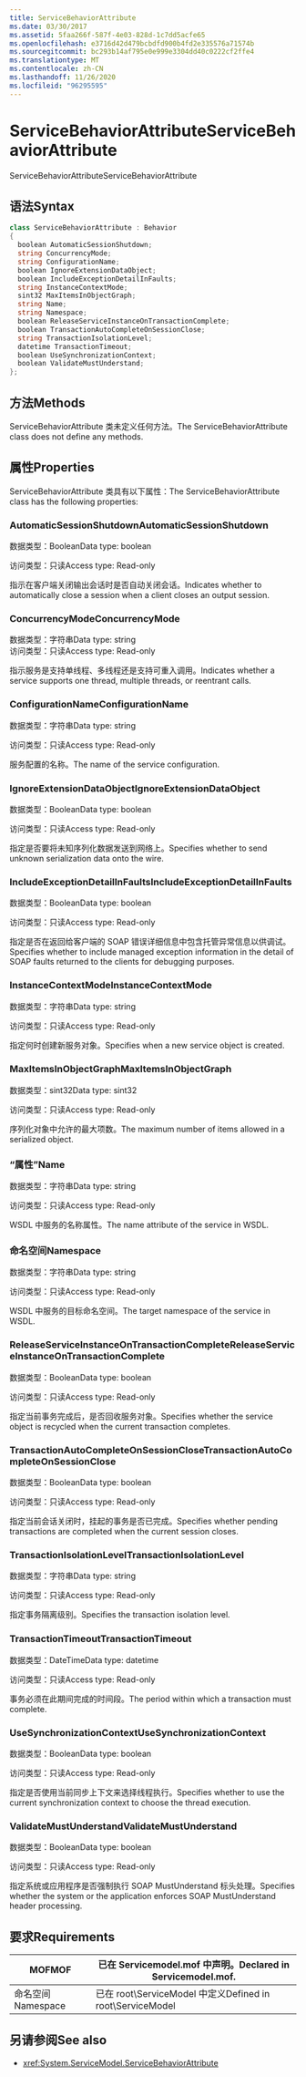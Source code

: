 ```yaml
---
title: ServiceBehaviorAttribute
ms.date: 03/30/2017
ms.assetid: 5faa266f-587f-4e03-828d-1c7dd5acfe65
ms.openlocfilehash: e3716d42d479bcbdfd900b4fd2e335576a71574b
ms.sourcegitcommit: bc293b14af795e0e999e3304dd40c0222cf2ffe4
ms.translationtype: MT
ms.contentlocale: zh-CN
ms.lasthandoff: 11/26/2020
ms.locfileid: "96295595"
---
```

# <a name="servicebehaviorattribute"></a><span data-ttu-id="ee4df-102">ServiceBehaviorAttribute</span><span class="sxs-lookup"><span data-stu-id="ee4df-102">ServiceBehaviorAttribute</span></span>

<span data-ttu-id="ee4df-103">ServiceBehaviorAttribute</span><span class="sxs-lookup"><span data-stu-id="ee4df-103">ServiceBehaviorAttribute</span></span>  
  
## <a name="syntax"></a><span data-ttu-id="ee4df-104">语法</span><span class="sxs-lookup"><span data-stu-id="ee4df-104">Syntax</span></span>  
  
```csharp
class ServiceBehaviorAttribute : Behavior  
{  
  boolean AutomaticSessionShutdown;  
  string ConcurrencyMode;  
  string ConfigurationName;  
  boolean IgnoreExtensionDataObject;  
  boolean IncludeExceptionDetailInFaults;  
  string InstanceContextMode;  
  sint32 MaxItemsInObjectGraph;  
  string Name;  
  string Namespace;  
  boolean ReleaseServiceInstanceOnTransactionComplete;  
  boolean TransactionAutoCompleteOnSessionClose;  
  string TransactionIsolationLevel;  
  datetime TransactionTimeout;  
  boolean UseSynchronizationContext;  
  boolean ValidateMustUnderstand;  
};  
```  
  
## <a name="methods"></a><span data-ttu-id="ee4df-105">方法</span><span class="sxs-lookup"><span data-stu-id="ee4df-105">Methods</span></span>  

 <span data-ttu-id="ee4df-106">ServiceBehaviorAttribute 类未定义任何方法。</span><span class="sxs-lookup"><span data-stu-id="ee4df-106">The ServiceBehaviorAttribute class does not define any methods.</span></span>  
  
## <a name="properties"></a><span data-ttu-id="ee4df-107">属性</span><span class="sxs-lookup"><span data-stu-id="ee4df-107">Properties</span></span>  

 <span data-ttu-id="ee4df-108">ServiceBehaviorAttribute 类具有以下属性：</span><span class="sxs-lookup"><span data-stu-id="ee4df-108">The ServiceBehaviorAttribute class has the following properties:</span></span>  
  
### <a name="automaticsessionshutdown"></a><span data-ttu-id="ee4df-109">AutomaticSessionShutdown</span><span class="sxs-lookup"><span data-stu-id="ee4df-109">AutomaticSessionShutdown</span></span>  

 <span data-ttu-id="ee4df-110">数据类型：Boolean</span><span class="sxs-lookup"><span data-stu-id="ee4df-110">Data type: boolean</span></span>  
  
 <span data-ttu-id="ee4df-111">访问类型：只读</span><span class="sxs-lookup"><span data-stu-id="ee4df-111">Access type: Read-only</span></span>  
  
 <span data-ttu-id="ee4df-112">指示在客户端关闭输出会话时是否自动关闭会话。</span><span class="sxs-lookup"><span data-stu-id="ee4df-112">Indicates whether to automatically close a session when a client closes an output session.</span></span>  
  
### <a name="concurrencymode"></a><span data-ttu-id="ee4df-113">ConcurrencyMode</span><span class="sxs-lookup"><span data-stu-id="ee4df-113">ConcurrencyMode</span></span>  

 <span data-ttu-id="ee4df-114">数据类型：字符串</span><span class="sxs-lookup"><span data-stu-id="ee4df-114">Data type: string</span></span>  
<span data-ttu-id="ee4df-115">访问类型：只读</span><span class="sxs-lookup"><span data-stu-id="ee4df-115">Access type: Read-only</span></span>  
  
 <span data-ttu-id="ee4df-116">指示服务是支持单线程、多线程还是支持可重入调用。</span><span class="sxs-lookup"><span data-stu-id="ee4df-116">Indicates whether a service supports one thread, multiple threads, or reentrant calls.</span></span>  
  
### <a name="configurationname"></a><span data-ttu-id="ee4df-117">ConfigurationName</span><span class="sxs-lookup"><span data-stu-id="ee4df-117">ConfigurationName</span></span>  

 <span data-ttu-id="ee4df-118">数据类型：字符串</span><span class="sxs-lookup"><span data-stu-id="ee4df-118">Data type: string</span></span>  
  
 <span data-ttu-id="ee4df-119">访问类型：只读</span><span class="sxs-lookup"><span data-stu-id="ee4df-119">Access type: Read-only</span></span>  
  
 <span data-ttu-id="ee4df-120">服务配置的名称。</span><span class="sxs-lookup"><span data-stu-id="ee4df-120">The name of the service configuration.</span></span>  
  
### <a name="ignoreextensiondataobject"></a><span data-ttu-id="ee4df-121">IgnoreExtensionDataObject</span><span class="sxs-lookup"><span data-stu-id="ee4df-121">IgnoreExtensionDataObject</span></span>  

 <span data-ttu-id="ee4df-122">数据类型：Boolean</span><span class="sxs-lookup"><span data-stu-id="ee4df-122">Data type: boolean</span></span>  
  
 <span data-ttu-id="ee4df-123">访问类型：只读</span><span class="sxs-lookup"><span data-stu-id="ee4df-123">Access type: Read-only</span></span>  
  
 <span data-ttu-id="ee4df-124">指定是否要将未知序列化数据发送到网络上。</span><span class="sxs-lookup"><span data-stu-id="ee4df-124">Specifies whether to send unknown serialization data onto the wire.</span></span>  
  
### <a name="includeexceptiondetailinfaults"></a><span data-ttu-id="ee4df-125">IncludeExceptionDetailInFaults</span><span class="sxs-lookup"><span data-stu-id="ee4df-125">IncludeExceptionDetailInFaults</span></span>  

 <span data-ttu-id="ee4df-126">数据类型：Boolean</span><span class="sxs-lookup"><span data-stu-id="ee4df-126">Data type: boolean</span></span>  
  
 <span data-ttu-id="ee4df-127">访问类型：只读</span><span class="sxs-lookup"><span data-stu-id="ee4df-127">Access type: Read-only</span></span>  
  
 <span data-ttu-id="ee4df-128">指定是否在返回给客户端的 SOAP 错误详细信息中包含托管异常信息以供调试。</span><span class="sxs-lookup"><span data-stu-id="ee4df-128">Specifies whether to include managed exception information in the detail of SOAP faults returned to the clients for debugging purposes.</span></span>  
  
### <a name="instancecontextmode"></a><span data-ttu-id="ee4df-129">InstanceContextMode</span><span class="sxs-lookup"><span data-stu-id="ee4df-129">InstanceContextMode</span></span>  

 <span data-ttu-id="ee4df-130">数据类型：字符串</span><span class="sxs-lookup"><span data-stu-id="ee4df-130">Data type: string</span></span>  
  
 <span data-ttu-id="ee4df-131">访问类型：只读</span><span class="sxs-lookup"><span data-stu-id="ee4df-131">Access type: Read-only</span></span>  
  
 <span data-ttu-id="ee4df-132">指定何时创建新服务对象。</span><span class="sxs-lookup"><span data-stu-id="ee4df-132">Specifies when a new service object is created.</span></span>  
  
### <a name="maxitemsinobjectgraph"></a><span data-ttu-id="ee4df-133">MaxItemsInObjectGraph</span><span class="sxs-lookup"><span data-stu-id="ee4df-133">MaxItemsInObjectGraph</span></span>  

 <span data-ttu-id="ee4df-134">数据类型：sint32</span><span class="sxs-lookup"><span data-stu-id="ee4df-134">Data type: sint32</span></span>  
  
 <span data-ttu-id="ee4df-135">访问类型：只读</span><span class="sxs-lookup"><span data-stu-id="ee4df-135">Access type: Read-only</span></span>  
  
 <span data-ttu-id="ee4df-136">序列化对象中允许的最大项数。</span><span class="sxs-lookup"><span data-stu-id="ee4df-136">The maximum number of items allowed in a serialized object.</span></span>  
  
### <a name="name"></a><span data-ttu-id="ee4df-137">“属性”</span><span class="sxs-lookup"><span data-stu-id="ee4df-137">Name</span></span>  

 <span data-ttu-id="ee4df-138">数据类型：字符串</span><span class="sxs-lookup"><span data-stu-id="ee4df-138">Data type: string</span></span>  
  
 <span data-ttu-id="ee4df-139">访问类型：只读</span><span class="sxs-lookup"><span data-stu-id="ee4df-139">Access type: Read-only</span></span>  
  
 <span data-ttu-id="ee4df-140">WSDL 中服务的名称属性。</span><span class="sxs-lookup"><span data-stu-id="ee4df-140">The name attribute of the service in WSDL.</span></span>  
  
### <a name="namespace"></a><span data-ttu-id="ee4df-141">命名空间</span><span class="sxs-lookup"><span data-stu-id="ee4df-141">Namespace</span></span>  

 <span data-ttu-id="ee4df-142">数据类型：字符串</span><span class="sxs-lookup"><span data-stu-id="ee4df-142">Data type: string</span></span>  
  
 <span data-ttu-id="ee4df-143">访问类型：只读</span><span class="sxs-lookup"><span data-stu-id="ee4df-143">Access type: Read-only</span></span>  
  
 <span data-ttu-id="ee4df-144">WSDL 中服务的目标命名空间。</span><span class="sxs-lookup"><span data-stu-id="ee4df-144">The target namespace of the service in WSDL.</span></span>  
  
### <a name="releaseserviceinstanceontransactioncomplete"></a><span data-ttu-id="ee4df-145">ReleaseServiceInstanceOnTransactionComplete</span><span class="sxs-lookup"><span data-stu-id="ee4df-145">ReleaseServiceInstanceOnTransactionComplete</span></span>  

 <span data-ttu-id="ee4df-146">数据类型：Boolean</span><span class="sxs-lookup"><span data-stu-id="ee4df-146">Data type: boolean</span></span>  
  
 <span data-ttu-id="ee4df-147">访问类型：只读</span><span class="sxs-lookup"><span data-stu-id="ee4df-147">Access type: Read-only</span></span>  
  
 <span data-ttu-id="ee4df-148">指定当前事务完成后，是否回收服务对象。</span><span class="sxs-lookup"><span data-stu-id="ee4df-148">Specifies whether the service object is recycled when the current transaction completes.</span></span>  
  
### <a name="transactionautocompleteonsessionclose"></a><span data-ttu-id="ee4df-149">TransactionAutoCompleteOnSessionClose</span><span class="sxs-lookup"><span data-stu-id="ee4df-149">TransactionAutoCompleteOnSessionClose</span></span>  

 <span data-ttu-id="ee4df-150">数据类型：Boolean</span><span class="sxs-lookup"><span data-stu-id="ee4df-150">Data type: boolean</span></span>  
  
 <span data-ttu-id="ee4df-151">访问类型：只读</span><span class="sxs-lookup"><span data-stu-id="ee4df-151">Access type: Read-only</span></span>  
  
 <span data-ttu-id="ee4df-152">指定当前会话关闭时，挂起的事务是否已完成。</span><span class="sxs-lookup"><span data-stu-id="ee4df-152">Specifies whether pending transactions are completed when the current session closes.</span></span>  
  
### <a name="transactionisolationlevel"></a><span data-ttu-id="ee4df-153">TransactionIsolationLevel</span><span class="sxs-lookup"><span data-stu-id="ee4df-153">TransactionIsolationLevel</span></span>  

 <span data-ttu-id="ee4df-154">数据类型：字符串</span><span class="sxs-lookup"><span data-stu-id="ee4df-154">Data type: string</span></span>  
  
 <span data-ttu-id="ee4df-155">访问类型：只读</span><span class="sxs-lookup"><span data-stu-id="ee4df-155">Access type: Read-only</span></span>  
  
 <span data-ttu-id="ee4df-156">指定事务隔离级别。</span><span class="sxs-lookup"><span data-stu-id="ee4df-156">Specifies the transaction isolation level.</span></span>  
  
### <a name="transactiontimeout"></a><span data-ttu-id="ee4df-157">TransactionTimeout</span><span class="sxs-lookup"><span data-stu-id="ee4df-157">TransactionTimeout</span></span>  

 <span data-ttu-id="ee4df-158">数据类型：DateTime</span><span class="sxs-lookup"><span data-stu-id="ee4df-158">Data type: datetime</span></span>  
  
 <span data-ttu-id="ee4df-159">访问类型：只读</span><span class="sxs-lookup"><span data-stu-id="ee4df-159">Access type: Read-only</span></span>  
  
 <span data-ttu-id="ee4df-160">事务必须在此期间完成的时间段。</span><span class="sxs-lookup"><span data-stu-id="ee4df-160">The period within which a transaction must complete.</span></span>  
  
### <a name="usesynchronizationcontext"></a><span data-ttu-id="ee4df-161">UseSynchronizationContext</span><span class="sxs-lookup"><span data-stu-id="ee4df-161">UseSynchronizationContext</span></span>  

 <span data-ttu-id="ee4df-162">数据类型：Boolean</span><span class="sxs-lookup"><span data-stu-id="ee4df-162">Data type: boolean</span></span>  
  
 <span data-ttu-id="ee4df-163">访问类型：只读</span><span class="sxs-lookup"><span data-stu-id="ee4df-163">Access type: Read-only</span></span>  
  
 <span data-ttu-id="ee4df-164">指定是否使用当前同步上下文来选择线程执行。</span><span class="sxs-lookup"><span data-stu-id="ee4df-164">Specifies whether to use the current synchronization context to choose the thread execution.</span></span>  
  
### <a name="validatemustunderstand"></a><span data-ttu-id="ee4df-165">ValidateMustUnderstand</span><span class="sxs-lookup"><span data-stu-id="ee4df-165">ValidateMustUnderstand</span></span>  

 <span data-ttu-id="ee4df-166">数据类型：Boolean</span><span class="sxs-lookup"><span data-stu-id="ee4df-166">Data type: boolean</span></span>  
  
 <span data-ttu-id="ee4df-167">访问类型：只读</span><span class="sxs-lookup"><span data-stu-id="ee4df-167">Access type: Read-only</span></span>  
  
 <span data-ttu-id="ee4df-168">指定系统或应用程序是否强制执行 SOAP MustUnderstand 标头处理。</span><span class="sxs-lookup"><span data-stu-id="ee4df-168">Specifies whether the system or the application enforces SOAP MustUnderstand header processing.</span></span>  
  
## <a name="requirements"></a><span data-ttu-id="ee4df-169">要求</span><span class="sxs-lookup"><span data-stu-id="ee4df-169">Requirements</span></span>  
  
|<span data-ttu-id="ee4df-170">MOF</span><span class="sxs-lookup"><span data-stu-id="ee4df-170">MOF</span></span>|<span data-ttu-id="ee4df-171">已在 Servicemodel.mof 中声明。</span><span class="sxs-lookup"><span data-stu-id="ee4df-171">Declared in Servicemodel.mof.</span></span>|  
|---------|-----------------------------------|  
|<span data-ttu-id="ee4df-172">命名空间</span><span class="sxs-lookup"><span data-stu-id="ee4df-172">Namespace</span></span>|<span data-ttu-id="ee4df-173">已在 root\ServiceModel 中定义</span><span class="sxs-lookup"><span data-stu-id="ee4df-173">Defined in root\ServiceModel</span></span>|  
  
## <a name="see-also"></a><span data-ttu-id="ee4df-174">另请参阅</span><span class="sxs-lookup"><span data-stu-id="ee4df-174">See also</span></span>

- <xref:System.ServiceModel.ServiceBehaviorAttribute>

